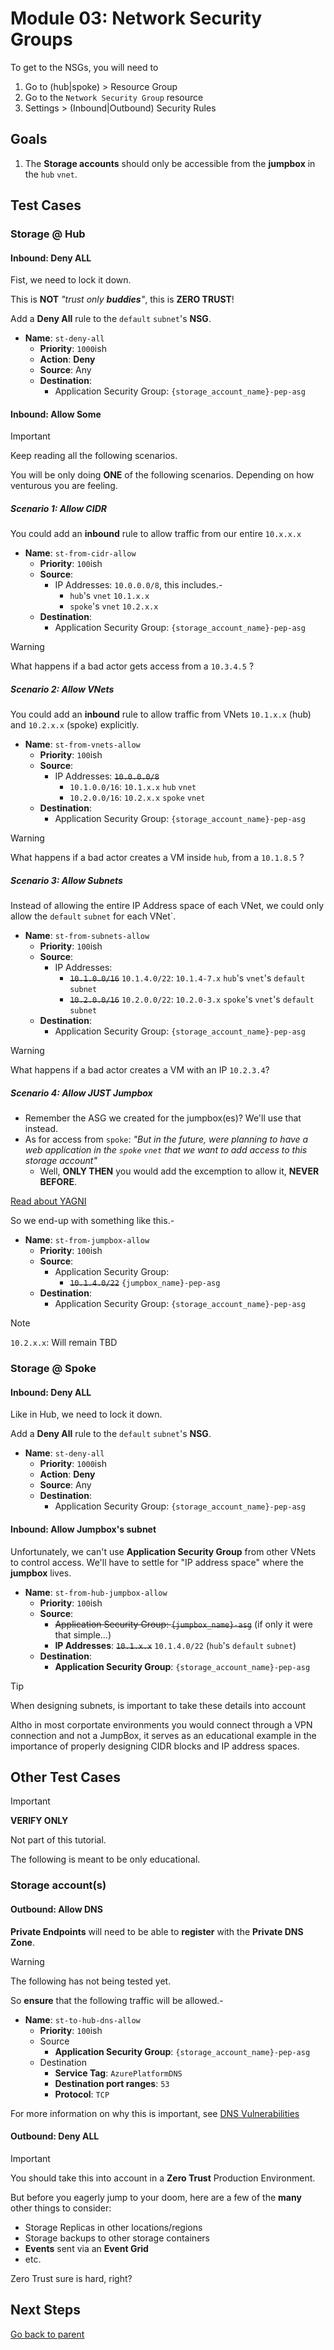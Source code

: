 # Module 03: Network Security Groups

To get to the NSGs, you will need to

1. Go to (hub|spoke) > Resource Group
1. Go to the `Network Security Group` resource
1. Settings > (Inbound|Outbound) Security Rules

## Goals

1. The **Storage accounts** should only be accessible from the **jumpbox** in the `hub` `vnet`.

## Test Cases

### Storage @ Hub

#### Inbound: Deny ALL

Fist, we need to lock it down.

This is **NOT** _"trust only **buddies**"_, this is **ZERO TRUST**!

Add a **Deny All** rule to the `default` `subnet`'s **NSG**.

- **Name**: `st-deny-all`
  - **Priority**: `1000`ish
  - **Action**: **Deny**
  - **Source**: Any
  - **Destination**:
    - Application Security Group: `{storage_account_name}-pep-asg`

#### Inbound: Allow Some

> [!IMPORTANT]
> Keep reading all the following scenarios.

You will be only doing **ONE** of the following scenarios.
Depending on how venturous you are feeling.

##### Scenario 1: Allow CIDR

You could add an **inbound** rule to allow traffic from our entire `10.x.x.x`

- **Name**: `st-from-cidr-allow`
  - **Priority**: `100`ish
  - **Source**:
    - IP Addresses: `10.0.0.0/8`, this includes.-
      - `hub`'s `vnet` `10.1.x.x`
      - `spoke`'s `vnet` `10.2.x.x`
  - **Destination**:
    - Application Security Group: `{storage_account_name}-pep-asg`

> [!WARNING]
> What happens if a bad actor gets access from a `10.3.4.5` ?

##### Scenario 2: Allow VNets

You could add an **inbound** rule to allow traffic from VNets `10.1.x.x` (hub) and `10.2.x.x` (spoke) explicitly.

- **Name**: `st-from-vnets-allow`
  - **Priority**: `100`ish
  - **Source**:
    - IP Addresses: ~~`10.0.0.0/8`~~
      - `10.1.0.0/16`: `10.1.x.x` `hub` `vnet`
      - `10.2.0.0/16`: `10.2.x.x` `spoke` `vnet`
  - **Destination**:
    - Application Security Group: `{storage_account_name}-pep-asg`

> [!WARNING]
> What happens if a bad actor creates a VM inside `hub`, from a `10.1.8.5` ?

##### Scenario 3: Allow Subnets

Instead of allowing the entire IP Address space of each VNet, we could only allow the `default` `subnet` for each VNet`.

- **Name**: `st-from-subnets-allow`
  - **Priority**: `100`ish
  - **Source**:
    - IP Addresses:
      - ~~`10.1.0.0/16`~~ `10.1.4.0/22`: `10.1.4-7.x` `hub`'s `vnet`'s `default` `subnet`
      - ~~`10.2.0.0/16`~~ `10.2.0.0/22`: `10.2.0-3.x` `spoke`'s `vnet`'s `default` `subnet`
  - **Destination**:
    - Application Security Group: `{storage_account_name}-pep-asg`

> [!WARNING]
> What happens if a bad actor creates a VM with an IP `10.2.3.4`?

##### Scenario 4: Allow JUST Jumpbox

- Remember the ASG we created for the jumpbox(es)? We'll use that instead.
- As for access from `spoke`: _"But in the future, were planning to have a web application in the `spoke` `vnet` that we want to add access to this storage account"_
  - Well, **ONLY THEN** you would add the excemption to allow it, **NEVER BEFORE**.

[Read about YAGNI](https://en.wikipedia.org/wiki/You_aren%27t_gonna_need_it#:~:text=%22You%20aren't%20gonna%20need,add%20functionality%20until%20deemed%20necessary.)

So we end-up with something like this.-

- **Name**: `st-from-jumpbox-allow`
  - **Priority**: `100`ish
  - **Source**:
    - Application Security Group:
      - ~~`10.1.4.0/22`~~ `{jumpbox_name}-pep-asg`
  - **Destination**:
    - Application Security Group: `{storage_account_name}-pep-asg`

<!-- prettier-ignore-start -->
> [!NOTE]
> `10.2.x.x`: Will remain TBD
<!-- prettier-ignore-end  -->

### Storage @ Spoke

#### Inbound: Deny ALL

Like in Hub, we need to lock it down.

Add a **Deny All** rule to the `default` `subnet`'s **NSG**.

- **Name**: `st-deny-all`
  - **Priority**: `1000`ish
  - **Action**: **Deny**
  - **Source**: Any
  - **Destination**:
    - Application Security Group: `{storage_account_name}-pep-asg`

#### Inbound: Allow Jumpbox's subnet

Unfortunately, we can't use **Application Security Group** from other VNets to control access. We'll have to settle for "IP address space" where the **jumpbox** lives.

- **Name**: `st-from-hub-jumpbox-allow`
  - **Priority**: `100`ish
  - **Source**:
    - ~~Application Security Group: `{jumpbox_name}-asg`~~ (if only it were that simple...)
    - **IP Addresses**: ~~`10.1.x.x`~~ `10.1.4.0/22` (`hub`'s `default` `subnet`)
  - **Destination**:
    - **Application Security Group**: `{storage_account_name}-pep-asg`

> [!TIP]
> When designing subnets, is important to take these details into account

Altho in most corportate environments you would connect through a VPN connection and not a JumpBox,
it serves as an educational example in the importance of properly designing CIDR blocks and IP address spaces.

## Other Test Cases

<!-- prettier-ignore-start -->
> [!IMPORTANT]
> **VERIFY ONLY**
<!-- prettier-ignore-end -->

Not part of this tutorial.

The following is meant to be only educational.

### Storage account(s)

#### Outbound: Allow DNS

**Private Endpoints** will need to be able to **register** with the **Private DNS Zone**.

> [!WARNING]
> The following has not being tested yet.

So **ensure** that the following traffic will be allowed.-

- **Name**: `st-to-hub-dns-allow`
  - **Priority**: `100`ish
  - Source
    - **Application Security Group**: `{storage_account_name}-pep-asg`
  - Destination
    - **Service Tag**: `AzurePlatformDNS`
    - **Destination port ranges**: `53`
    - **Protocol**: `TCP`

For more information on why this is important, see [DNS Vulnerabilities](../../../vulnerabilities.md#dns)

#### Outbound: Deny ALL

> [!IMPORTANT]
> You should take this into account in a **Zero Trust** Production Environment.

But before you eagerly jump to your doom, here are a few of the **many** other things to consider:

- Storage Replicas in other locations/regions
- Storage backups to other storage containers
- **Events** sent via an **Event Grid**
- etc.

Zero Trust sure is hard, right?

## Next Steps

[Go back to parent](./README.md)
